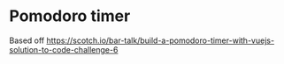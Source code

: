 # Pomodoro timer

Based off https://scotch.io/bar-talk/build-a-pomodoro-timer-with-vuejs-solution-to-code-challenge-6